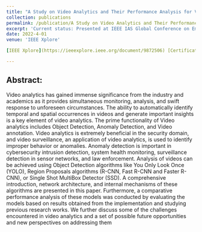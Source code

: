 ```yaml
---
title: "A Study on Video Analytics and Their Performance Analysis for Various Object Detection Algorithms"
collection: publications
permalink: /publication/A Study on Video Analytics and Their Performance Analysis for Various Object Detection Algorithms
excerpt: 'Current status: Presented at IEEE IAS Global Conference on Emerging Technologies (GlobConET) 2022'
date: 2022-4-01
venue: 'IEEE Xplore'

[IEEE Xplore](https://ieeexplore.ieee.org/document/9872506) [Certificate](https://drive.google.com/file/d/1AmuRzlXhKLnWSzZ-4Jbz5ZQk55AjuGp-/view?usp=sharing)

---
```


## Abstract:

Video analytics has gained immense significance from the industry and academics as it provides simultaneous monitoring, analysis, and swift response to unforeseen circumstances. The ability to automatically identify temporal and spatial occurrences in videos and generate important insights is a key element of video analytics. The prime functionality of Video analytics includes Object Detection, Anomaly Detection, and Video annotation. Video analytics is extremely beneficial in the security domain, and video surveillance, an application of video analytics, is used to identify improper behavior or anomalies. Anomaly detection is important in cybersecurity intrusion detection, system health monitoring, surveillance detection in sensor networks, and law enforcement. Analysis of videos can be achieved using Object Detection algorithms like You Only Look Once (YOLO), Region Proposals algorithms (R-CNN, Fast R-CNN and Faster R-CNN), or Single Shot MultiBox Detector (SSD). A comprehensive introduction, network architecture, and internal mechanisms of these algorithms are presented in this paper. Furthermore, a comparative performance analysis of these models was conducted by evaluating the models based on results obtained from the implementation and studying previous research works. We further discuss some of the challenges encountered in video analytics and a set of possible future opportunities and new perspectives on addressing them
